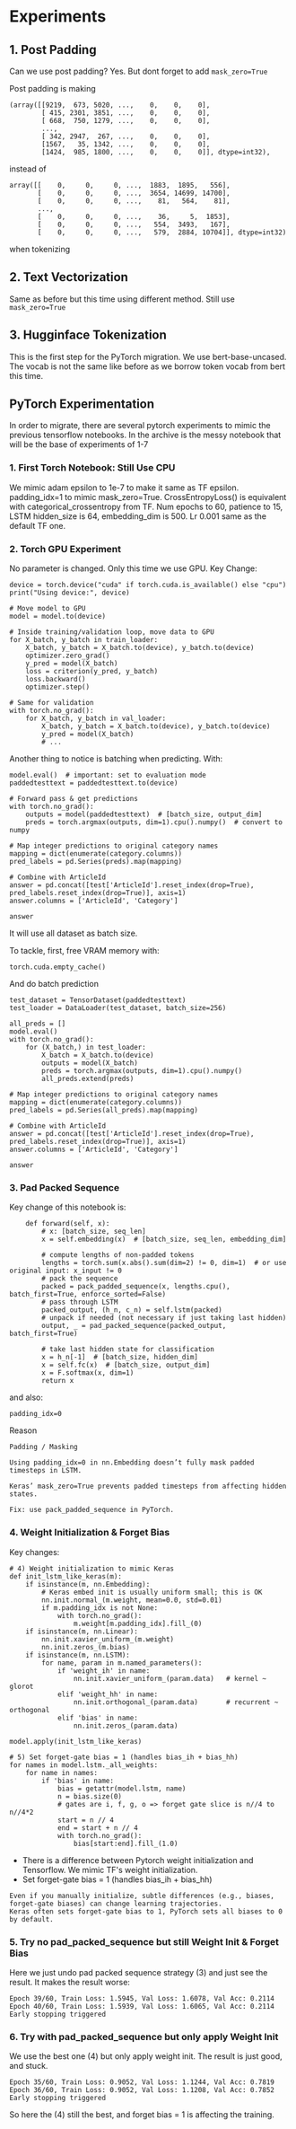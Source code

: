 # Experiments

## 1. Post Padding

Can we use post padding? Yes. But dont forget to add ```mask_zero=True```

Post padding is making

```
(array([[9219,  673, 5020, ...,    0,    0,    0],
        [ 415, 2301, 3851, ...,    0,    0,    0],
        [ 668,  750, 1279, ...,    0,    0,    0],
        ...,
        [ 342, 2947,  267, ...,    0,    0,    0],
        [1567,   35, 1342, ...,    0,    0,    0],
        [1424,  985, 1800, ...,    0,    0,    0]], dtype=int32),
```

instead of

```
array([[    0,     0,     0, ...,  1883,  1895,   556],
       [    0,     0,     0, ...,  3654, 14699, 14700],
       [    0,     0,     0, ...,    81,   564,    81],
       ...,
       [    0,     0,     0, ...,    36,     5,  1853],
       [    0,     0,     0, ...,   554,  3493,   167],
       [    0,     0,     0, ...,   579,  2884, 10704]], dtype=int32)

```
when tokenizing

## 2. Text Vectorization

Same as before but this time using different method. Still use ```mask_zero=True```

## 3. Hugginface Tokenization

This is the first step for the PyTorch migration. We use bert-base-uncased. The vocab is not the same like before as we borrow token vocab from bert this time.

## PyTorch Experimentation

In order to migrate, there are several pytorch experiments to mimic the previous tensorflow notebooks. In the archive is the messy notebook that will be the base of experiments of 1-7

### 1. First Torch Notebook: Still Use CPU

We mimic adam epsilon to 1e-7 to make it same as TF epsilon. padding_idx=1 to mimic mask_zero=True. CrossEntropyLoss() is equivalent with categorical_crossentropy from TF. Num epochs to 60, patience to 15, LSTM hidden_size is 64, embedding_dim is 500. Lr 0.001 same as the default TF one.

### 2. Torch GPU Experiment

No parameter is changed. Only this time we use GPU. Key Change:

```
device = torch.device("cuda" if torch.cuda.is_available() else "cpu")
print("Using device:", device)

# Move model to GPU
model = model.to(device)

# Inside training/validation loop, move data to GPU
for X_batch, y_batch in train_loader:
    X_batch, y_batch = X_batch.to(device), y_batch.to(device)
    optimizer.zero_grad()
    y_pred = model(X_batch)
    loss = criterion(y_pred, y_batch)
    loss.backward()
    optimizer.step()

# Same for validation
with torch.no_grad():
    for X_batch, y_batch in val_loader:
        X_batch, y_batch = X_batch.to(device), y_batch.to(device)
        y_pred = model(X_batch)
        # ...
```

Another thing to notice is batching when predicting. With:

```
model.eval()  # important: set to evaluation mode
paddedtesttext = paddedtesttext.to(device)

# Forward pass & get predictions
with torch.no_grad():
    outputs = model(paddedtesttext)  # [batch_size, output_dim]
    preds = torch.argmax(outputs, dim=1).cpu().numpy()  # convert to numpy

# Map integer predictions to original category names
mapping = dict(enumerate(category.columns))
pred_labels = pd.Series(preds).map(mapping)

# Combine with ArticleId
answer = pd.concat([test['ArticleId'].reset_index(drop=True), pred_labels.reset_index(drop=True)], axis=1)
answer.columns = ['ArticleId', 'Category']

answer
```

It will use all dataset as batch size.

To tackle, first, free VRAM memory with:

```
torch.cuda.empty_cache()
```

And do batch prediction

```
test_dataset = TensorDataset(paddedtesttext)
test_loader = DataLoader(test_dataset, batch_size=256)

all_preds = []
model.eval()
with torch.no_grad():
    for (X_batch,) in test_loader:
        X_batch = X_batch.to(device)
        outputs = model(X_batch)
        preds = torch.argmax(outputs, dim=1).cpu().numpy()
        all_preds.extend(preds)

# Map integer predictions to original category names
mapping = dict(enumerate(category.columns))
pred_labels = pd.Series(all_preds).map(mapping)

# Combine with ArticleId
answer = pd.concat([test['ArticleId'].reset_index(drop=True), pred_labels.reset_index(drop=True)], axis=1)
answer.columns = ['ArticleId', 'Category']

answer
```

### 3. Pad Packed Sequence 

Key change of this notebook is:

```
    def forward(self, x):
        # x: [batch_size, seq_len]
        x = self.embedding(x)  # [batch_size, seq_len, embedding_dim]

        # compute lengths of non-padded tokens
        lengths = torch.sum(x.abs().sum(dim=2) != 0, dim=1)  # or use original input: x_input != 0
        # pack the sequence
        packed = pack_padded_sequence(x, lengths.cpu(), batch_first=True, enforce_sorted=False)
        # pass through LSTM
        packed_output, (h_n, c_n) = self.lstm(packed)
        # unpack if needed (not necessary if just taking last hidden)
        output, _ = pad_packed_sequence(packed_output, batch_first=True)

        # take last hidden state for classification
        x = h_n[-1]  # [batch_size, hidden_dim]
        x = self.fc(x)  # [batch_size, output_dim]
        x = F.softmax(x, dim=1)
        return x
```

and also:

```
padding_idx=0
```

Reason

```
Padding / Masking

Using padding_idx=0 in nn.Embedding doesn’t fully mask padded timesteps in LSTM.

Keras’ mask_zero=True prevents padded timesteps from affecting hidden states.

Fix: use pack_padded_sequence in PyTorch.
```


### 4. Weight Initialization & Forget Bias

Key changes:

```
# 4) Weight initialization to mimic Keras
def init_lstm_like_keras(m):
    if isinstance(m, nn.Embedding):
        # Keras embed init is usually uniform small; this is OK
        nn.init.normal_(m.weight, mean=0.0, std=0.01)
        if m.padding_idx is not None:
            with torch.no_grad():
                m.weight[m.padding_idx].fill_(0)
    if isinstance(m, nn.Linear):
        nn.init.xavier_uniform_(m.weight)
        nn.init.zeros_(m.bias)
    if isinstance(m, nn.LSTM):
        for name, param in m.named_parameters():
            if 'weight_ih' in name:
                nn.init.xavier_uniform_(param.data)   # kernel ~ glorot
            elif 'weight_hh' in name:
                nn.init.orthogonal_(param.data)       # recurrent ~ orthogonal
            elif 'bias' in name:
                nn.init.zeros_(param.data)

model.apply(init_lstm_like_keras)

# 5) Set forget-gate bias = 1 (handles bias_ih + bias_hh)
for names in model.lstm._all_weights:
    for name in names:
        if 'bias' in name:
            bias = getattr(model.lstm, name)
            n = bias.size(0)
            # gates are i, f, g, o => forget gate slice is n//4 to n//4*2
            start = n // 4
            end = start + n // 4
            with torch.no_grad():
                bias[start:end].fill_(1.0)
```

- There is a difference between Pytorch weight initialization and Tensorflow. We mimic TF's weight initialization.
- Set forget-gate bias = 1 (handles bias_ih + bias_hh)

```
Even if you manually initialize, subtle differences (e.g., biases, forget-gate biases) can change learning trajectories.
Keras often sets forget-gate bias to 1, PyTorch sets all biases to 0 by default.
```

### 5. Try no pad_packed_sequence but still Weight Init & Forget Bias 

Here we just undo pad packed sequence strategy (3) and just see the result. It makes the result worse:

```
Epoch 39/60, Train Loss: 1.5945, Val Loss: 1.6078, Val Acc: 0.2114
Epoch 40/60, Train Loss: 1.5939, Val Loss: 1.6065, Val Acc: 0.2114
Early stopping triggered
```

### 6. Try with pad_packed_sequence but only apply Weight Init

We use the best one (4) but only apply weight init. The result is just good, and stuck.
```
Epoch 35/60, Train Loss: 0.9052, Val Loss: 1.1244, Val Acc: 0.7819
Epoch 36/60, Train Loss: 0.9052, Val Loss: 1.1208, Val Acc: 0.7852
Early stopping triggered
```

So here the (4) still the best, and forget bias = 1 is affecting the training.